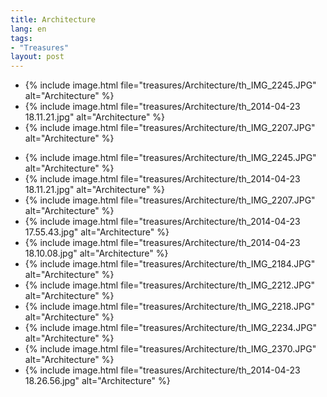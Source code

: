 ```yaml
---
title: Architecture
lang: en
tags:
- "Treasures"
layout: post
---
```

<!--excerpt start-->
<ul class="clearing-thumbs small-block-grid-1 medium-block-grid-3" data-clearing>
<li>{% include image.html file="treasures/Architecture/th_IMG_2245.JPG" alt="Architecture" %}</li>
<li>{% include image.html file="treasures/Architecture/th_2014-04-23 18.11.21.jpg" alt="Architecture" %}</li>
<li>{% include image.html file="treasures/Architecture/th_IMG_2207.JPG" alt="Architecture" %}</li>
</ul>
<!--excerpt end-->
<ul class="clearing-thumbs small-block-grid-1 medium-block-grid-3" data-clearing>
<li>{% include image.html file="treasures/Architecture/th_IMG_2245.JPG" alt="Architecture" %}</li>
<li>{% include image.html file="treasures/Architecture/th_2014-04-23 18.11.21.jpg" alt="Architecture" %}</li>
<li>{% include image.html file="treasures/Architecture/th_IMG_2207.JPG" alt="Architecture" %}</li>
<li>{% include image.html file="treasures/Architecture/th_2014-04-23 17.55.43.jpg" alt="Architecture" %}</li>
<li>{% include image.html file="treasures/Architecture/th_2014-04-23 18.10.08.jpg" alt="Architecture" %}</li>
<li>{% include image.html file="treasures/Architecture/th_IMG_2184.JPG" alt="Architecture" %}</li>
<li>{% include image.html file="treasures/Architecture/th_IMG_2212.JPG" alt="Architecture" %}</li>
<li>{% include image.html file="treasures/Architecture/th_IMG_2218.JPG" alt="Architecture" %}</li>
<li>{% include image.html file="treasures/Architecture/th_IMG_2234.JPG" alt="Architecture" %}</li>
<li>{% include image.html file="treasures/Architecture/th_IMG_2370.JPG" alt="Architecture" %}</li>
<li>{% include image.html file="treasures/Architecture/th_2014-04-23 18.26.56.jpg" alt="Architecture" %}</li>
</ul>

